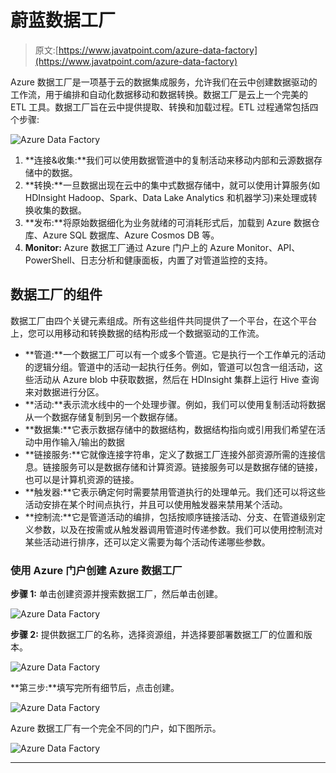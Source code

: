 # 蔚蓝数据工厂

> 原文:[https://www.javatpoint.com/azure-data-factory](https://www.javatpoint.com/azure-data-factory)

Azure 数据工厂是一项基于云的数据集成服务，允许我们在云中创建数据驱动的工作流，用于编排和自动化数据移动和数据转换。数据工厂是云上一个完美的 ETL 工具。数据工厂旨在云中提供提取、转换和加载过程。ETL 过程通常包括四个步骤:

![Azure Data Factory](../Images/1addd74d2100c867ff2530527cccd5f4.png)

1.  **连接&收集:**我们可以使用数据管道中的复制活动来移动内部和云源数据存储中的数据。
2.  **转换:**一旦数据出现在云中的集中式数据存储中，就可以使用计算服务(如 HDInsight Hadoop、Spark、Data Lake Analytics 和机器学习)来处理或转换收集的数据。
3.  **发布:**将原始数据细化为业务就绪的可消耗形式后，加载到 Azure 数据仓库、Azure SQL 数据库、Azure Cosmos DB 等。
4.  **Monitor:** Azure 数据工厂通过 Azure 门户上的 Azure Monitor、API、PowerShell、日志分析和健康面板，内置了对管道监控的支持。

## 数据工厂的组件

数据工厂由四个关键元素组成。所有这些组件共同提供了一个平台，在这个平台上，您可以用移动和转换数据的结构形成一个数据驱动的工作流。

*   **管道:**一个数据工厂可以有一个或多个管道。它是执行一个工作单元的活动的逻辑分组。管道中的活动一起执行任务。例如，管道可以包含一组活动，这些活动从 Azure blob 中获取数据，然后在 HDInsight 集群上运行 Hive 查询来对数据进行分区。
*   **活动:**表示流水线中的一个处理步骤。例如，我们可以使用复制活动将数据从一个数据存储复制到另一个数据存储。
*   **数据集:**它表示数据存储中的数据结构，数据结构指向或引用我们希望在活动中用作输入/输出的数据
*   **链接服务:**它就像连接字符串，定义了数据工厂连接外部资源所需的连接信息。链接服务可以是数据存储和计算资源。链接服务可以是数据存储的链接，也可以是计算机资源的链接。
*   **触发器:**它表示确定何时需要禁用管道执行的处理单元。我们还可以将这些活动安排在某个时间点执行，并且可以使用触发器来禁用某个活动。
*   **控制流:**它是管道活动的编排，包括按顺序链接活动、分支、在管道级别定义参数，以及在按需或从触发器调用管道时传递参数。我们可以使用控制流对某些活动进行排序，还可以定义需要为每个活动传递哪些参数。

### 使用 Azure 门户创建 Azure 数据工厂

**步骤 1:** 单击创建资源并搜索数据工厂，然后单击创建。

![Azure Data Factory](../Images/71409e46f5dfeb727335d7d25a6a1ee7.png)

**步骤 2:** 提供数据工厂的名称，选择资源组，并选择要部署数据工厂的位置和版本。

![Azure Data Factory](../Images/15eed956358927676cf06db3c4847318.png)

**第三步:**填写完所有细节后，点击创建。

![Azure Data Factory](../Images/8b9174de7863dd6fee48da834075b29f.png)

Azure 数据工厂有一个完全不同的门户，如下图所示。

![Azure Data Factory](../Images/b11847a51421de7e98054f9925af7166.png)

* * *